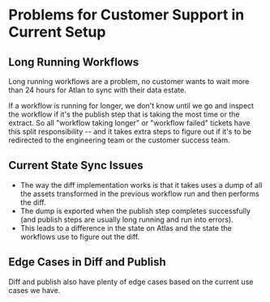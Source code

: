 # Problems for Customer Support in Current Setup

## Long Running Workflows

Long running workflows are a problem, no customer wants to wait more than 24 hours for Atlan to sync with their data estate.

If a workflow is running for longer, we don't know until we go and inspect the workflow if it's the publish step that is taking the most time or the extract. So all "workflow taking longer" or "workflow failed" tickets have this split responsibility -- and it takes extra steps to figure out if it's to be redirected to the engineering team or the customer success team.

## Current State Sync Issues

- The way the diff implementation works is that it takes uses a dump of all the assets transformed in the previous workflow run and then performs the diff.
- The dump is exported when the publish step completes successfully (and publish steps are usually long running and run into errors).
- This leads to a difference in the state on Atlas and the state the workflows use to figure out the diff.

## Edge Cases in Diff and Publish

Diff and publish also have plenty of edge cases based on the current use cases we have.